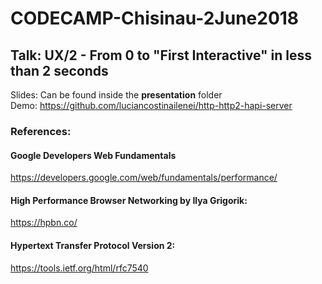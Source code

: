 # CODECAMP-Chisinau-2June2018

## Talk: UX/2 - From 0 to "First Interactive" in less than 2 seconds
Slides: Can be found inside the **presentation** folder  
Demo: https://github.com/luciancostinailenei/http-http2-hapi-server

### References: 
#### Google Developers Web Fundamentals
https://developers.google.com/web/fundamentals/performance/

#### High Performance Browser Networking by Ilya Grigorik: 
https://hpbn.co/


#### Hypertext Transfer Protocol Version 2:
https://tools.ietf.org/html/rfc7540
